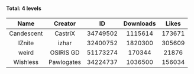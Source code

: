 #### Total: 4 levels

| Name | Creator | ID | Downloads | Likes |
|:---:|:---:|:---:|:---:|:---:|
| Candescent | CastriX | 34749502 | 1115614 | 173671
| IZnite | izhar | 32400752 | 1820300 | 305609
| weird | OSIRIS GD | 51173274 | 170344 | 21876
| Wishless | Pawlogates | 34224737 | 1036500 | 156034

